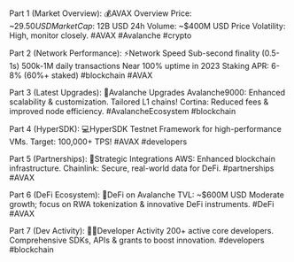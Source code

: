 Part 1 (Market Overview):
💰AVAX Overview
Price: ~$29.50 USD
Market Cap: ~$12B USD
24h Volume: ~$400M USD
Price Volatility: High, monitor closely.
#AVAX #Avalanche #crypto

Part 2 (Network Performance):
⚡️Network Speed
Sub-second finality (0.5-1s)
500k-1M daily transactions
Near 100% uptime in 2023
Staking APR: 6-8% (60%+ staked)
#blockchain #AVAX

Part 3 (Latest Upgrades):
🚀Avalanche Upgrades
Avalanche9000: Enhanced scalability & customization. Tailored L1 chains!
Cortina: Reduced fees & improved node efficiency.
#AvalancheEcosystem #blockchain

Part 4 (HyperSDK):
💻HyperSDK Testnet
Framework for high-performance VMs. Target: 100,000+ TPS!
#AVAX #developers

Part 5 (Partnerships):
🤝Strategic Integrations
AWS: Enhanced blockchain infrastructure.
Chainlink: Secure, real-world data for DeFi.
#partnerships #AVAX

Part 6 (DeFi Ecosystem):
💸DeFi on Avalanche
TVL: ~$600M USD
Moderate growth; focus on RWA tokenization & innovative DeFi instruments.
#DeFi #AVAX

Part 7 (Dev Activity):
👨‍💻Developer Activity
200+ active core developers.
Comprehensive SDKs, APIs & grants to boost innovation.
#developers #blockchain